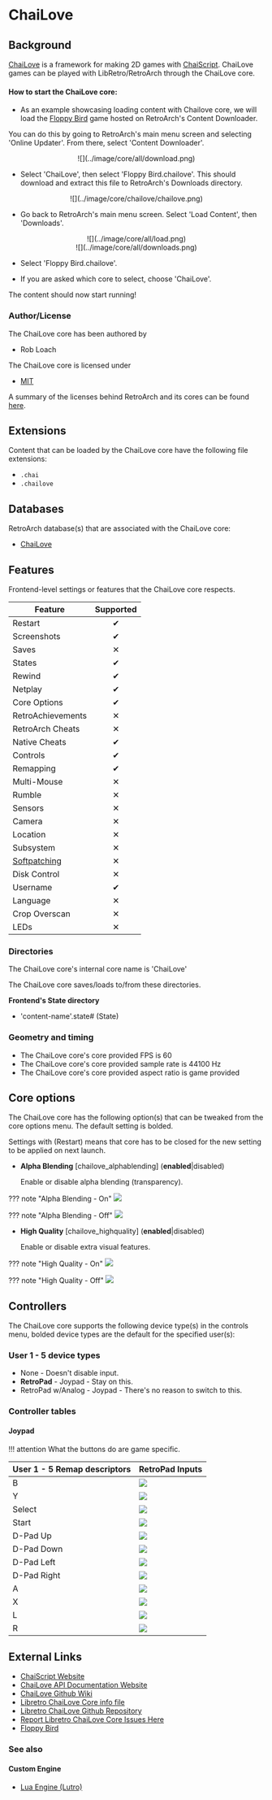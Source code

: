 # ChaiLove

## Background

[ChaiLove](https://github.com/libretro/libretro-chailove) is a framework for making 2D games with [ChaiScript](http://chaiscript.com/). ChaiLove games can be played with LibRetro/RetroArch through the ChaiLove core.

#### How to start the ChaiLove core:

- As an example showcasing loading content with Chailove core, we will load the [Floppy Bird](https://github.com/robloach/chailove-floppybird) game hosted on RetroArch's Content Downloader.

You can do this by going to RetroArch's main menu screen and selecting 'Online Updater'. From there, select 'Content Downloader'.

<center> ![](../image/core/all/download.png) </center>

- Select 'ChaiLove', then select 'Floppy Bird.chailove'. This should download and extract this file to RetroArch's Downloads directory.

<center> ![](../image/core/chailove/chailove.png) </center>

- Go back to RetroArch's main menu screen. Select 'Load Content', then 'Downloads'.

<center> ![](../image/core/all/load.png) </center>

<center> ![](../image/core/all/downloads.png) </center>

- Select 'Floppy Bird.chailove'.

- If you are asked which core to select, choose 'ChaiLove'.

The content should now start running!

### Author/License

The ChaiLove core has been authored by

- Rob Loach

The ChaiLove core is licensed under

- [MIT](https://github.com/libretro/libretro-chailove/blob/master/LICENSE.md)

A summary of the licenses behind RetroArch and its cores can be found [here](../development/licenses.md).

## Extensions

Content that can be loaded by the ChaiLove core have the following file extensions:

- `.chai`
- `.chailove`

## Databases

RetroArch database(s) that are associated with the ChaiLove core:

- [ChaiLove](https://github.com/libretro/libretro-database/blob/master/rdb/ChaiLove.rdb)

## Features

Frontend-level settings or features that the ChaiLove core respects.

| Feature           | Supported |
|-------------------|:---------:|
| Restart           | ✔         |
| Screenshots       | ✔         |
| Saves             | ✕         |
| States            | ✔         |
| Rewind            | ✔         |
| Netplay           | ✔         |
| Core Options      | ✔         |
| RetroAchievements | ✕         |
| RetroArch Cheats  | ✕         |
| Native Cheats     | ✔         |
| Controls          | ✔         |
| Remapping         | ✔         |
| Multi-Mouse       | ✕         |
| Rumble            | ✕         |
| Sensors           | ✕         |
| Camera            | ✕         |
| Location          | ✕         |
| Subsystem         | ✕         |
| [Softpatching](../guides/softpatching.md) | ✕         |
| Disk Control      | ✕         |
| Username          | ✔         |
| Language          | ✕         |
| Crop Overscan     | ✕         |
| LEDs              | ✕         |

### Directories

The ChaiLove core's internal core name is 'ChaiLove'

The ChaiLove core saves/loads to/from these directories.

**Frontend's State directory**

- 'content-name'.state# (State)

### Geometry and timing

- The ChaiLove core's core provided FPS is 60
- The ChaiLove core's core provided sample rate is 44100 Hz
- The ChaiLove core's core provided aspect ratio is game provided

## Core options

The ChaiLove core has the following option(s) that can be tweaked from the core options menu. The default setting is bolded. 

Settings with (Restart) means that core has to be closed for the new setting to be applied on next launch.

- **Alpha Blending** [chailove_alphablending] (**enabled**|disabled)

	Enable or disable alpha blending (transparency).
	
??? note "Alpha Blending - On"
	![](../image/core/chailove/alpha_on.png)
	
??? note "Alpha Blending - Off"
	![](../image/core/chailove/alpha_off.png)	
	
- **High Quality** [chailove_highquality] (**enabled**|disabled)

	Enable or disable extra visual features.
	
??? note "High Quality - On"
	![](../image/core/chailove/quality_on.png)
	
??? note "High Quality - Off"
	![](../image/core/chailove/quality_off.png)

## Controllers

The ChaiLove core supports the following device type(s) in the controls menu, bolded device types are the default for the specified user(s):

### User 1 - 5 device types

- None - Doesn't disable input.
- **RetroPad** - Joypad - Stay on this.
- RetroPad w/Analog - Joypad - There's no reason to switch to this.

### Controller tables

#### Joypad

!!! attention
	What the buttons do are game specific.

| User 1 - 5 Remap descriptors | RetroPad Inputs                                |
|------------------------------|------------------------------------------------|
| B                            | ![](../image/retropad/retro_b.png)             |
| Y                            | ![](../image/retropad/retro_y.png)             |
| Select                       | ![](../image/retropad/retro_select.png)        |
| Start                        | ![](../image/retropad/retro_start.png)         |
| D-Pad Up                     | ![](../image/retropad/retro_dpad_up.png)       | 
| D-Pad Down                   | ![](../image/retropad/retro_dpad_down.png)     |
| D-Pad Left                   | ![](../image/retropad/retro_dpad_left.png)     |
| D-Pad Right                  | ![](../image/retropad/retro_dpad_right.png)    |
| A                            | ![](../image/retropad/retro_a.png)             |
| X                            | ![](../image/retropad/retro_x.png)             |
| L                            | ![](../image/retropad/retro_l1.png)            |
| R                            | ![](../image/retropad/retro_r1.png)            |

## External Links

- [ChaiScript Website](http://chaiscript.com/)
- [ChaiLove API Documentation Website](https://rawgit.com/libretro/libretro-chailove/docs/)
- [ChaiLove Github Wiki](https://github.com/libretro/libretro-chailove/wiki)
- [Libretro ChaiLove Core info file](https://github.com/libretro/libretro-super/blob/master/dist/info/chailove_libretro.info)
- [Libretro ChaiLove Github Repository](https://github.com/libretro/libretro-chailove)
- [Report Libretro ChaiLove Core Issues Here](https://github.com/libretro/libretro-chailove/issues)
- [Floppy Bird](https://github.com/robloach/chailove-floppybird)

### See also

#### Custom Engine

- [Lua Engine (Lutro)](lutro.md)
